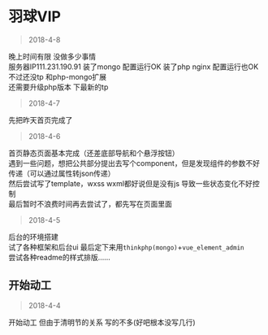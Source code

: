 # 羽球VIP 

>2018-4-8

晚上时间有限 没做多少事情<br>
服务器IP111.231.190.91 装了mongo 配置运行OK 装了php nginx 配置运行也OK 不过还没tp 和php-mongo扩展<br>
还需要升级php版本 下最新的tp<br>
>2018-4-7

先把昨天首页完成了<br>
>2018-4-6

首页静态页面基本完成（还差底部导航和个悬浮按钮）<br>
遇到一些问题，想把公共部分提出去写个component，但是发现组件的参数不好传递（可以通过属性转json传递）<br>
然后尝试写了template，wxss wxml都好说但是没有js 导致一些状态变化不好控制<br>
最后暂时不浪费时间再去尝试了，都先写在页面里面<br>
>2018-4-5

后台的环境搭建<br>
试了各种框架和后台ui 最后定下来用`thinkphp(mongo)`+`vue_element_admin`<br>
尝试各种readme的样式排版……<br>


开始动工
-------
>2018-4-4

开始动工 但由于清明节的关系 写的不多(好吧根本没写几行)<br>